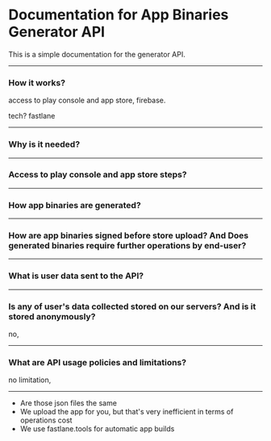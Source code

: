 # Documentation for App Binaries Generator API

This is a simple documentation for the generator API.

- - -

### How it works?

access to play console and app store, firebase.

tech? fastlane


- - -

### Why is it needed?


- - -

### Access to play console and app store steps?


- - -

### How app binaries are generated?



- - -

### How are app binaries signed before store upload? And Does generated binaries require further operations by end-user?



- - -

### What is user data sent to the API?



- - -

### Is any of user's data collected stored on our servers? And is it stored anonymously?

no, 

- - -

### What are API usage policies and limitations?

no limitation, 

- - -


- Are those json files the same
- We upload the app for you, but that's very inefficient in terms of operations cost 
- We use fastlane.tools for automatic app builds
